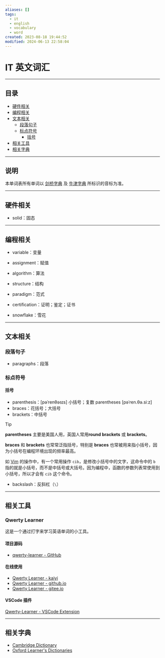 ```yaml
---
aliases: []
tags:
  - it
  - english
  - vocabulary
  - word
created: 2023-08-18 19:44:52
modified: 2024-06-13 22:58:04
---
```


# IT 英文词汇

---

## 目录

* [硬件相关](#硬件相关)
* [编程相关](#编程相关)
* [文本相关](#文本相关)
	* [段落句子](#段落句子)
	* [标点符号](#标点符号)
		* [括号](#括号)
* [相关工具](#相关工具)
* [相关字典](#相关字典)

---

## 说明

本单词表所有单词以 [剑桥字典](https://dictionary.cambridge.org/) 及 [牛津字典](https://www.oxfordlearnersdictionaries.com/) 所标识的音标为准。

---

## 硬件相关

* solid：固态

---

## 编程相关

* variable：变量
* assignment：赋值

* algorithm：算法
* structure：结构
* paradigm：范式
* certification：证明；鉴定；证书

* snowflake：雪花

---

## 文本相关

### 段落句子

* paragraphs：段落

### 标点符号

#### 括号

* parenthesis：[pəˈrenθəsɪs] 小括号；复数 parentheses [pəˈren.θə.siːz]
* braces：花括号；大括号
* brackets：中括号

> [!tip]
> 
> **parentheses** 主要是美国人用，英国人常用**round brackets** 或 **brackets**。
> 
> **braces** 和 **brackets**  也常常泛指括号，特别是 **braces** 也常被用来指小括号，因为小括号在编程环境出现的频率最高。
>
> 如 [Vim](../vim/Vim_Note.md) 的操作中，有一个常用操作 `cib`，是修改小括号中的文字，这命令中的 `b` 指的就是小括号，而不是中括号或大括号。因为编程中，函数的参数列表常使用到小括号，所以才会有 `cib` 这个命令。
> 

* backslash：反斜杠（`\`）

---

## 相关工具

### Qwerty Learner

这是一个通过打字来学习英语单词的小工具。

#### 项目源码

* [qwerty-learner - GitHub](https://github.com/Kaiyiwing/qwerty-learner)

#### 在线使用

* [Qwerty Learner - kaiyi](https://qwerty.kaiyi.cool/)
* [Qwerty Learner - github.io](https://kaiyiwing.github.io/qwerty-learner/)
* [Qwerty Learner - gitee.io](https://kaiyiwing.gitee.io/qwerty-learner/)

#### VSCode 插件

[Qwerty-Learner - VSCode Extension](https://marketplace.visualstudio.com/items?itemName=Kaiyi.qwerty-learner)

---

## 相关字典

* [Cambridge Dictionary](https://dictionary.cambridge.org/)
* [Oxford Learner's Dictionaries](https://www.oxfordlearnersdictionaries.com/)